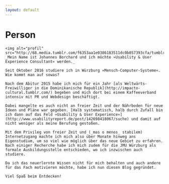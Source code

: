 ```yaml
---
layout: default
---
```


# Person
    <img alt="profil" src="http://68.media.tumblr.com/f6353aa1e0386183511dc0b057393cfa/tumblr_inline_oit4ioIPfW1tupr4e_500.jpg">
    _Mein Name ist Johannes Borchard und ich möchte »Usability & User Experience Consultant« werden._

    Seit Oktober 2016 studiere ich in Würzburg »Mensch-Computer-Systeme«. Wie kommt man auf sowas?

    Nach dem Abitur 2015 habe ich mich für ein Jahr [als Weltwärts-Freiwilliger in die Dominikanische Republik](http://impacto-cultural.tumblr.com/) begeben und mich dort bei einem Kaffeeverband intensiv mit PR und Webdesign beschäftigt.

    Dabei mangelte es auch nicht an freier Zeit und der Nährboden für neue Ideen und Pläne war gegeben. [Halb systematisch, halb durch Zufall bin ich dann auf das Feld »Usability & User Experience«](http://www.usabilityreport.de/post/142698418067/suche) und damit auf nicht weniger als meine Berufung gestoßen.

    Mit dem Privileg von freier Zeit und (_mas o menos_ stabilem) Internetzugang machte ich mich also über Monate hinweg ans Eigenstudium, um so viel wie möglich über das neue Gebiet zu erfahren. Nach einiger Recherche habe ich mich zudem für die JMU Würzburg als formale Ausbildungsstelle entschieden, wo ich inzwischen auch studiere.

    Da ich das neuerlernte Wissen nicht für mich behalten und auch andere für das Fach motivieren möchte, habe ich nun diesen Blog gegründet.

    Viel Spaß beim Entdecken!
